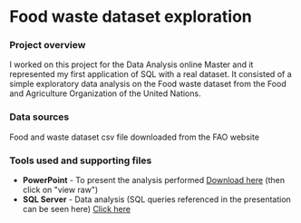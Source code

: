 # Food waste dataset exploration

### Project overview

I worked on this project for the Data Analysis online Master and it represented my first application of SQL with a real dataset.
It consisted of a simple exploratory data analysis on the Food waste dataset from the Food and Agriculture Organization of the United Nations.

### Data sources

Food and waste dataset csv file downloaded from the FAO website

### Tools used and supporting files

- **PowerPoint** - To present the analysis performed [Download here](https://github.com/fabiooperti/Fabio-Operti---Data-analytics-project/blob/main/SQL%20project/SQL%20project%20-%20Food%20waste%20dataset%20analysis.pptx)
(then click on "view raw")
- **SQL Server** - Data analysis (SQL queries referenced in the presentation can be seen here) [Click here](https://github.com/fabiooperti/Fabio-Operti---Data-analytics-project/blob/main/SQL%20project/SQL%20scripts.md)

